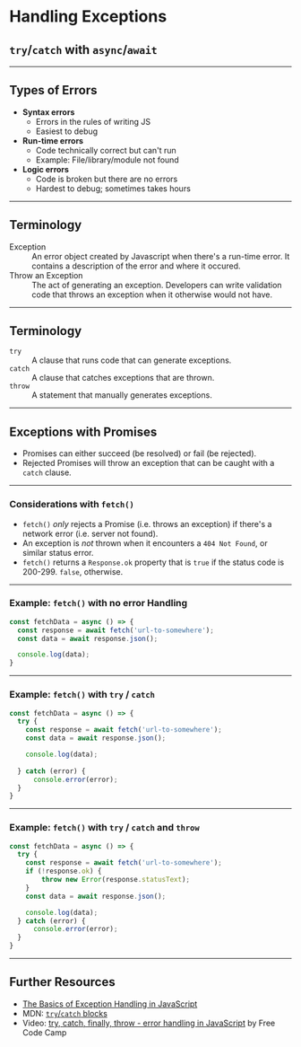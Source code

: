
# Handling Exceptions
## `try`/`catch` with `async`/`await` 
---

## Types of Errors 
- **Syntax errors**
    - Errors in the rules of writing JS
    - Easiest to debug
- **Run-time errors**
    - Code technically correct but can't run
    - Example: File/library/module not found
- **Logic errors**
    - Code is broken but there are no errors
    - Hardest to debug; sometimes takes hours

---

## Terminology
<dl>
  <dt>Exception</dt>
  <dd>An error object created by Javascript when there's a run-time error. It contains a description of the error and where it occured.</dd>
  <dt>Throw an Exception</dt>
  <dd>The act of generating an exception. Developers can write validation code that throws an exception when it otherwise would not have.</dd>
</dl>

---
## Terminology
<dl>
  <dt><code>try</code></dt>
  <dd>A clause that runs code that can generate exceptions. </dd>
  <dt><code>catch</code></dt>
  <dd>A clause that catches exceptions that are thrown. </dd>
  <dt><code>throw</code></dt>
  <dd>A statement that manually generates exceptions.</dd>
</dl>

---

## Exceptions with Promises
- Promises can either succeed (be resolved) or fail (be rejected).
- Rejected Promises will throw an exception that can be caught with a `catch` clause.

---

### Considerations with `fetch()`
- `fetch()` _only_ rejects a Promise (i.e. throws an exception) if there's a network error (i.e. server not found).
- An exception is _not_ thrown when it encounters a `404 Not Found`, or similar status error.
- `fetch()` returns a `Response.ok` property that is `true` if the status code is 200-299. `false`, otherwise.

---

### Example: `fetch()` with no error Handling

```js
const fetchData = async () => {
  const response = await fetch('url-to-somewhere');
  const data = await response.json();

  console.log(data);
}
```

---

### Example: `fetch()` with `try` / `catch`

```js
const fetchData = async () => {
  try {
    const response = await fetch('url-to-somewhere');
    const data = await response.json();

    console.log(data);
    
  } catch (error) {
      console.error(error);
  }
}
```

---

### Example: `fetch()` with `try` / `catch` and `throw`

```js
const fetchData = async () => {
  try {
    const response = await fetch('url-to-somewhere');
    if (!response.ok) { 
        throw new Error(response.statusText);
    }
    const data = await response.json();

    console.log(data);
  } catch (error) {
      console.error(error);
  }
}
```
---

## Further Resources
- [The Basics of Exception Handling in JavaScript](https://www.section.io/engineering-education/exception-handling-in-javascript/) 
- MDN: [`try`/`catch` blocks](https://developer.mozilla.org/en-US/docs/Web/JavaScript/Reference/Statements/try...catch)
- Video: [try, catch, finally, throw - error handling in JavaScript](https://www.youtube.com/watch?v=cFTFtuEQ-10) by Free Code Camp

